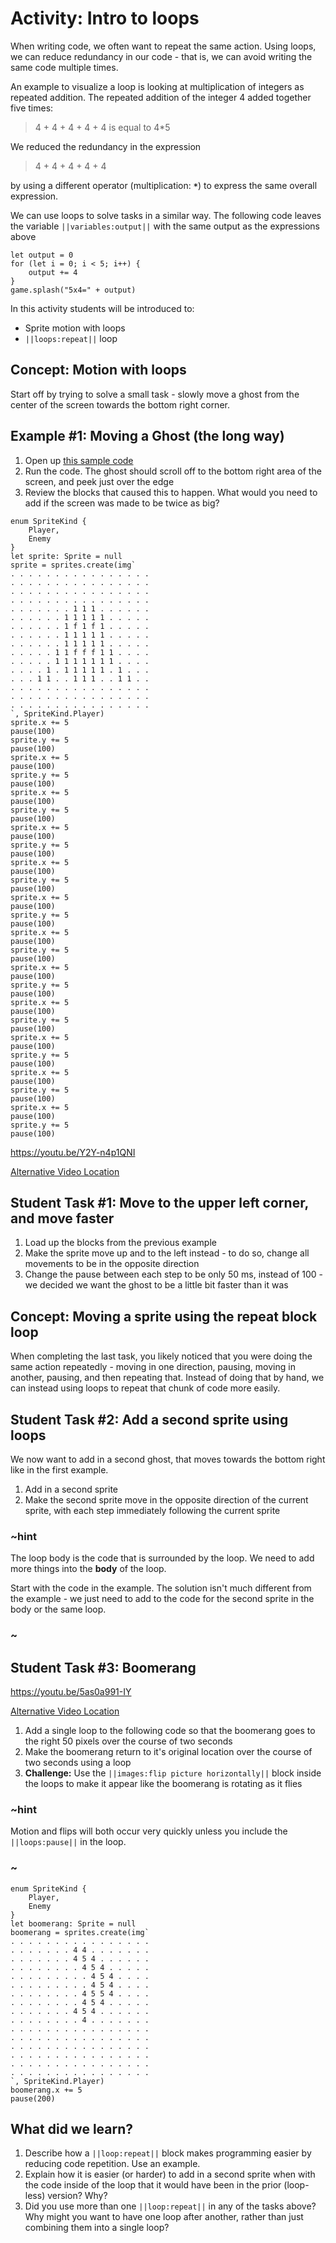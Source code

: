 # Activity: Intro to loops

When writing code, we often want to repeat the same action. Using loops, we can reduce redundancy in our code - that is, we can avoid writing the same code multiple times. 

An example to visualize a loop is looking at multiplication of integers as repeated addition. The repeated addition of the integer 4 added together five times:

> 4 + 4 + 4 + 4 + 4  is equal to 4\*5

We reduced the redundancy in the expression 

> 4 + 4 + 4 + 4 + 4 

by using a different operator (multiplication:  **`*`**) to express the same overall expression.

We can use loops to solve tasks in a similar way. The following code leaves the variable ``||variables:output||`` with the same output as the expressions above

```blocks
let output = 0
for (let i = 0; i < 5; i++) {
    output += 4
}
game.splash("5x4=" + output)
```

In this activity students will be introduced to:
* Sprite motion with loops
* ``||loops:repeat||`` loop

## Concept: Motion with loops

Start off by trying to solve a small task - slowly move a ghost from the center of the screen towards the bottom right corner.

## Example #1: Moving a Ghost (the long way)

1. Open up [this sample code](https://makecode.com/_VDCA0g4VmRkF)
2. Run the code. The ghost should scroll off to the bottom right area of the screen, and peek just over the edge
3. Review the blocks that caused this to happen. What would you need to add if the screen was made to be twice as big?

```blocks
enum SpriteKind {
    Player,
    Enemy
}
let sprite: Sprite = null
sprite = sprites.create(img`
. . . . . . . . . . . . . . . . 
. . . . . . . . . . . . . . . . 
. . . . . . . . . . . . . . . . 
. . . . . . . . . . . . . . . . 
. . . . . . . 1 1 1 . . . . . . 
. . . . . . 1 1 1 1 1 . . . . . 
. . . . . . 1 f 1 f 1 . . . . . 
. . . . . . 1 1 1 1 1 . . . . . 
. . . . . . 1 1 1 1 1 . . . . . 
. . . . . 1 1 f f f 1 1 . . . . 
. . . . . 1 1 1 1 1 1 1 . . . . 
. . . . 1 . 1 1 1 1 1 . 1 . . . 
. . . 1 1 . . 1 1 1 . . 1 1 . . 
. . . . . . . . . . . . . . . . 
. . . . . . . . . . . . . . . . 
. . . . . . . . . . . . . . . . 
`, SpriteKind.Player)
sprite.x += 5
pause(100)
sprite.y += 5
pause(100)
sprite.x += 5
pause(100)
sprite.y += 5
pause(100)
sprite.x += 5
pause(100)
sprite.y += 5
pause(100)
sprite.x += 5
pause(100)
sprite.y += 5
pause(100)
sprite.x += 5
pause(100)
sprite.y += 5
pause(100)
sprite.x += 5
pause(100)
sprite.y += 5
pause(100)
sprite.x += 5
pause(100)
sprite.y += 5
pause(100)
sprite.x += 5
pause(100)
sprite.y += 5
pause(100)
sprite.x += 5
pause(100)
sprite.y += 5
pause(100)
sprite.x += 5
pause(100)
sprite.y += 5
pause(100)
sprite.x += 5
pause(100)
sprite.y += 5
pause(100)
sprite.x += 5
pause(100)
sprite.y += 5
pause(100)
```

https://youtu.be/Y2Y-n4p1QNI

[Alternative Video Location](https://aka.ms/40544a-loop-intro)

## Student Task #1: Move to the upper left corner, and move faster

1. Load up the blocks from the previous example
2. Make the sprite move up and to the left instead - to do so, change all movements to be in the opposite direction
3. Change the pause between each step to be only 50 ms, instead of 100 - we decided we want the ghost to be a little bit faster than it was

## Concept: Moving a sprite using the repeat block loop

When completing the last task, you likely noticed that you were doing the same action repeatedly - moving in one direction, pausing, moving in another, pausing, and then repeating that. Instead of doing that by hand, we can instead using loops to repeat that chunk of code more easily.

## Student Task #2: Add a second sprite using loops

We now want to add in a second ghost, that moves towards the bottom right like in the first example.

1. Add in a second sprite
2. Make the second sprite move in the opposite direction of the current sprite, with each step immediately following the current sprite

### ~hint

The loop body is the code that is surrounded by the loop. We need to add more things into the **body** of the loop. 

Start with the code in the example. The solution isn't much different from the example - we just need to add to the code for the second sprite in the body or the same loop.

### ~

## Student Task #3: Boomerang

https://youtu.be/5as0a991-IY

[Alternative Video Location](https://aka.ms/40544a-loop-intro2)

1. Add a single loop to the following code so that the boomerang goes to the right 50 pixels over the course of two seconds
2. Make the boomerang return to it's original location over the course of two seconds using a loop
3. **Challenge:** Use the ``||images:flip picture horizontally||`` block inside the loops to make it appear like the boomerang is rotating as it flies

### ~hint

Motion and flips will both occur very quickly unless you include the ``||loops:pause||`` in the loop.

### ~

```blocks
enum SpriteKind {
    Player,
    Enemy
}
let boomerang: Sprite = null
boomerang = sprites.create(img`
. . . . . . . . . . . . . . . . 
. . . . . . . 4 4 . . . . . . . 
. . . . . . . 4 5 4 . . . . . . 
. . . . . . . . 4 5 4 . . . . . 
. . . . . . . . . 4 5 4 . . . . 
. . . . . . . . . 4 5 4 . . . . 
. . . . . . . . 4 5 5 4 . . . . 
. . . . . . . . 4 5 4 . . . . . 
. . . . . . . 4 5 4 . . . . . . 
. . . . . . . . 4 . . . . . . . 
. . . . . . . . . . . . . . . . 
. . . . . . . . . . . . . . . . 
. . . . . . . . . . . . . . . . 
. . . . . . . . . . . . . . . . 
. . . . . . . . . . . . . . . . 
. . . . . . . . . . . . . . . . 
`, SpriteKind.Player)
boomerang.x += 5
pause(200)
```

## What did we learn?

1. Describe how a ``||loop:repeat||`` block makes programming easier by reducing code repetition. Use an example.
2. Explain how it is easier (or harder) to add in a second sprite when with the code inside of the loop that it would have been in the prior (loop-less) version? Why?
3. Did you use more than one ``||loop:repeat||`` in any of the tasks above? Why might you want to have one loop after another, rather than just combining them into a single loop?